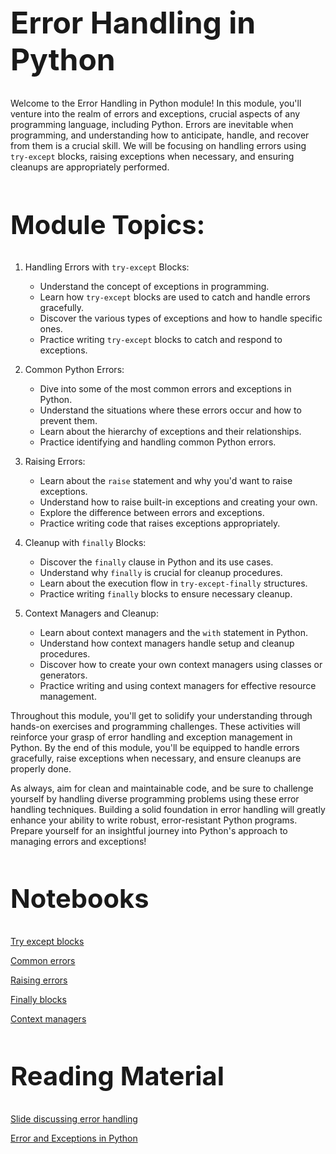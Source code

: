 <style>
p {
  max-width: 992px;
}
pre {
  max-width: 992px;
}
h1 {
  font-size: 3rem;
}
h2 {
  font-size: 2.6rem;
}
h3 {
  font-size: 2.2rem;
}
h4 {
  font-size: 1.8rem;
}
h5 {
  font-size: 1.6rem;
}
</style>  

# Error Handling in Python

Welcome to the Error Handling in Python module! In this module, you'll venture into the realm of errors and exceptions, crucial aspects of any programming language, including Python. Errors are inevitable when programming, and understanding how to anticipate, handle, and recover from them is a crucial skill. We will be focusing on handling errors using `try-except` blocks, raising exceptions when necessary, and ensuring cleanups are appropriately performed.

## Module Topics:

1. Handling Errors with `try-except` Blocks:
    - Understand the concept of exceptions in programming.
    - Learn how `try-except` blocks are used to catch and handle errors gracefully.
    - Discover the various types of exceptions and how to handle specific ones.
    - Practice writing `try-except` blocks to catch and respond to exceptions.

2. Common Python Errors:
    - Dive into some of the most common errors and exceptions in Python.
    - Understand the situations where these errors occur and how to prevent them.
    - Learn about the hierarchy of exceptions and their relationships.
    - Practice identifying and handling common Python errors.

3. Raising Errors:
    - Learn about the `raise` statement and why you'd want to raise exceptions.
    - Understand how to raise built-in exceptions and creating your own.
    - Explore the difference between errors and exceptions.
    - Practice writing code that raises exceptions appropriately.

4. Cleanup with `finally` Blocks:
    - Discover the `finally` clause in Python and its use cases.
    - Understand why `finally` is crucial for cleanup procedures.
    - Learn about the execution flow in `try-except-finally` structures.
    - Practice writing `finally` blocks to ensure necessary cleanup.

5. Context Managers and Cleanup:
    - Learn about context managers and the `with` statement in Python.
    - Understand how context managers handle setup and cleanup procedures.
    - Discover how to create your own context managers using classes or generators.
    - Practice writing and using context managers for effective resource management.

Throughout this module, you'll get to solidify your understanding through hands-on exercises and programming challenges. These activities will reinforce your grasp of error handling and exception management in Python. By the end of this module, you'll be equipped to handle errors gracefully, raise exceptions when necessary, and ensure cleanups are properly done.

As always, aim for clean and maintainable code, and be sure to challenge yourself by handling diverse programming problems using these error handling techniques. Building a solid foundation in error handling will greatly enhance your ability to write robust, error-resistant Python programs. Prepare yourself for an insightful journey into Python's approach to managing errors and exceptions!

## Notebooks

[Try except blocks](./learn/01_try_except.ipynb)

[Common errors](./learn/02_common_errors.ipynb)

[Raising errors](./learn/03_raising_errors.ipynb)

[Finally blocks](./learn/04_finally.ipynb)

[Context managers](./learn/05_context_managers.ipynb)


## Reading Material

[Slide discussing error handling](https://docs.google.com/presentation/d/1h7MEyrcPu4Aym6Yps0_eTclWK2L-3OXVhZDstw1mHcY/edit?usp=drive_link)

[Error and Exceptions in Python](https://docs.python.org/3/tutorial/errors.html)

